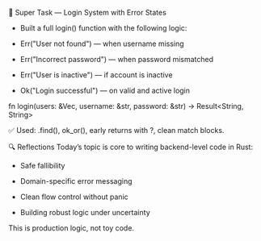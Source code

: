🧠 Super Task — Login System with Error States
* Built a full login() function with the following logic:

* Err("User not found") — when username missing

* Err("Incorrect password") — when password mismatched

* Err("User is inactive") — if account is inactive

* Ok("Login successful") — on valid and active login

fn login(users: &Vec<User>, username: &str, password: &str) -> Result<String, String>

✅ Used: .find(), ok_or(), early returns with ?, clean match blocks.

🔍 Reflections
Today’s topic is core to writing backend-level code in Rust:

* Safe fallibility

* Domain-specific error messaging

* Clean flow control without panic

* Building robust logic under uncertainty

This is production logic, not toy code.


